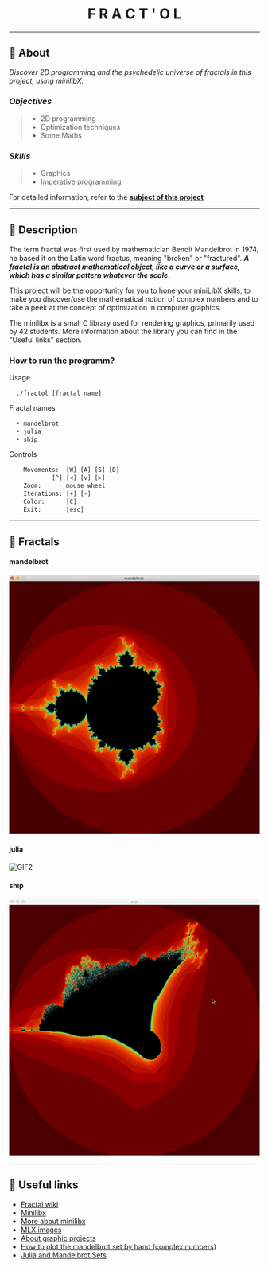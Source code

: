 <h1 align="center">
    F R A C T ' O L
</h1>

___

## :memo: **About**

_Discover 2D programming and the psychedelic universe of fractals in this project, using minilibX._

### *Objectives*  
> + 2D programming
> + Optimization techniques
> + Some Maths

### *Skills*
> + Graphics
> + Imperative programming

For detailed information, refer to the [**subject of this project**](https://github.com/CherdantsevIlya/fract-ol/blob/master/content/en.subject.pdf)

___

## 🚀 **Description**

The term fractal was ﬁrst used by mathematician Benoit Mandelbrot in 1974, he based it on the Latin word fractus, meaning "broken" or "fractured". _**A fractal is an abstract mathematical object, like a curve or a surface, which has a similar pattern whatever the scale**_.

This project will be the opportunity for you to hone your miniLibX skills, to make you discover/use the mathematical notion of complex numbers and to take a peek at the concept of optimization in computer graphics.

The minilibx is a small C library used for rendering graphics, primarily used by 42 students. More information about the library you can find in the "Useful links" section.

### **How to run the programm?**

Usage

```
  ./fractol [fractal name]
```

Fractal names

```
  • mandelbrot
  • julia
  • ship
```

Controls

```
	Movements:	[W] [A] [S] [D]
			[^] [<] [v] [>]
	Zoom:		mouse wheel
	Iterations:	[+] [-]
	Color:		[C]
	Exit:		[esc]
```
___

## 🌳 **Fractals**

#### mandelbrot

![GIF1](https://github.com/CherdantsevIlya/fract-ol/blob/master/content/mandelbrot.gif)

#### julia

![GIF2](https://github.com/CherdantsevIlya/fract-ol/blob/master/content/julia.gif)

#### ship

![GIF3](https://github.com/CherdantsevIlya/fract-ol/blob/master/content/ship.gif)

___

## 📌 **Useful links**

+ [Fractal wiki](https://ru.wikipedia.org/wiki/%D0%A4%D1%80%D0%B0%D0%BA%D1%82%D0%B0%D0%BB)
+ [Minilibx](https://harm-smits.github.io/42docs/libs/minilibx.html)
+ [More about minilibx](https://github.com/taelee42/mlx_example)
+ [MLX images](https://github.com/keuhdall/images_example)
+ [About graphic projects](https://github.com/qst0/ft_libgfx)
+ [How to plot the mandelbrot set by hand (complex numbers)](https://www.wikihow.com/Plot-the-Mandelbrot-Set-By-Hand)
+ [Julia and Mandelbrot Sets](https://lodev.org/cgtutor/juliamandelbrot.html)
